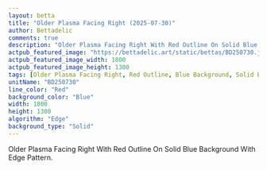 ```yaml
---
layout: betta
title: "Older Plasma Facing Right (2025-07-30)"
author: Bettadelic
comments: true
description: "Older Plasma Facing Right With Red Outline On Solid Blue Background With Edge Pattern."
actpub_featured_image: "https://bettadelic.art/static/bettas/BD250730.jpg"
actpub_featured_image_width: 1800
actpub_featured_image_height: 1300
tags: [Older Plasma Facing Right, Red Outline, Blue Background, Solid Background Pattern, Edge Pattern, July 2025]
unitName: "BD250730"
line_color: "Red"
background_color: "Blue"
width: 1800
height: 1300
algorithm: "Edge"
background_type: "Solid"
---
```


Older Plasma Facing Right With Red Outline On Solid Blue Background With Edge Pattern.
